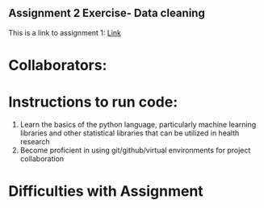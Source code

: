 ## Assignment 2 Exercise- Data cleaning

This is a link to assignment 1: [Link](https://github.com/Kcole3/datasci_223/blob/exercise2_katherine/exercises/2-data-munging/exercise-dirty_emnist.ipynb)

# Collaborators:

# Instructions to run code:
1. Learn the basics of the python language, particularly machine learning libraries and other statistical libraries that can be utilized in health research
2. Become proficient in using git/github/virtual environments for project collaboration

# Difficulties with Assignment
